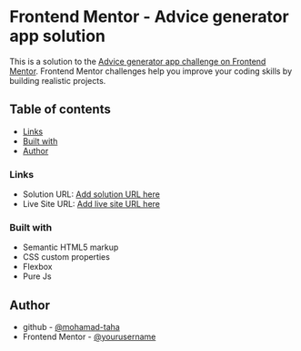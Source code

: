 # Frontend Mentor - Advice generator app solution

This is a solution to the [Advice generator app challenge on Frontend Mentor](https://www.frontendmentor.io/challenges/advice-generator-app-QdUG-13db). Frontend Mentor challenges help you improve your coding skills by building realistic projects.

## Table of contents

- [Links](#links)
- [Built with](#built-with)
- [Author](#author)

### Links

- Solution URL: [Add solution URL here](https://www.frontendmentor.io/solutions/responsive-page-using-pure-js-57bXUgYlkK)
- Live Site URL: [Add live site URL here](https://mohamad-taha.github.io/advice-generator/)

### Built with

- Semantic HTML5 markup
- CSS custom properties
- Flexbox
- Pure Js

## Author

- github - [@mohamad-taha](https://mohamad-taha.github.io/advice-generator/)
- Frontend Mentor - [@yourusername](https://www.frontendmentor.io/profile/mohamad-taha)
